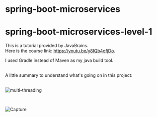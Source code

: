 # spring-boot-microservices

# spring-boot-microservices-level-1

This is a tutorial provided by JavaBrains.<br>Here is the course link: https://youtu.be/y8IQb4ofjDo.

I used Gradle instead of Maven as my java build tool.

<br>
A little summary to understand what's going on in this project:
<br><br>

![multi-threading](https://user-images.githubusercontent.com/72088440/187515784-59262663-cdd4-4d01-b4c1-1c212f598903.PNG)

<br>

![Capture](https://user-images.githubusercontent.com/72088440/187515806-511a4dc1-c4ad-44aa-8de8-c0837ea39e84.PNG)
